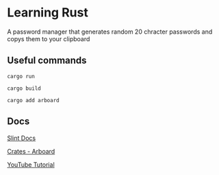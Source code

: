# Learning Rust

A password manager that generates random 20 chracter passwords and copys them to your clipboard

## Useful commands

```
cargo run
```

```
cargo build
```

```
cargo add arboard
```

## Docs

[Slint Docs](https://slint.dev/releases/1.4.1/docs/slint/)

[Crates - Arboard](https://crates.io/crates/arboard)

[YouTube Tutorial](https://www.youtube.com/watch?v=7aFgeUG9TK4)
